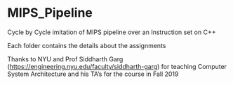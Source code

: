# MIPS_Pipeline
Cycle by Cycle imitation of MIPS pipeline over an Instruction set on C++ 

Each folder contains the details about the assignments

Thanks to NYU and Prof Siddharth Garg (https://engineering.nyu.edu/faculty/siddharth-garg) for teaching Computer System Architecture and his TA’s for the course in Fall 2019 
